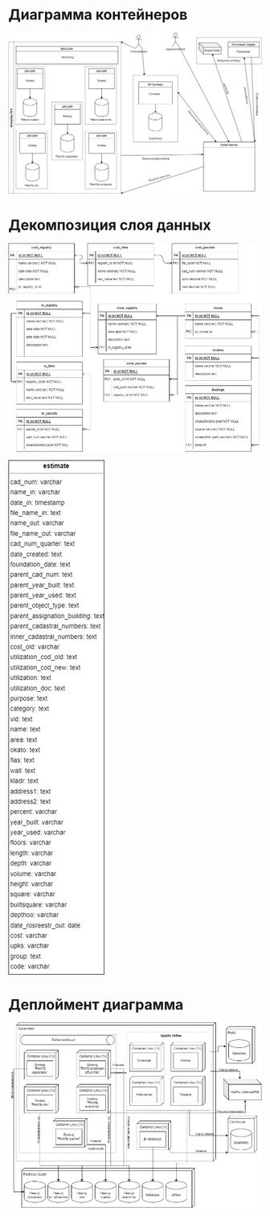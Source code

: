 
# Диаграмма контейнеров
![Диаграмма контейнеров](<Диаграмма контейнеров.jpg>)

# Декомпозиция слоя данных
![Декомпозиция слоя данных](<ERD.jpg>)

![Декомпозиция слоя данных - витрина](<data_marts.jpg>)

# Деплоймент диаграмма
![Деплоймент диаграмма](<deployment.jpg>)